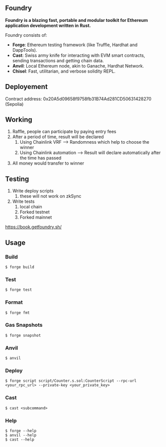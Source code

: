 ## Foundry

**Foundry is a blazing fast, portable and modular toolkit for Ethereum application development written in Rust.**

Foundry consists of:

-   **Forge**: Ethereum testing framework (like Truffle, Hardhat and DappTools).
-   **Cast**: Swiss army knife for interacting with EVM smart contracts, sending transactions and getting chain data.
-   **Anvil**: Local Ethereum node, akin to Ganache, Hardhat Network.
-   **Chisel**: Fast, utilitarian, and verbose solidity REPL.

## Deployement
Contract address: 0x20A5d09658f9758fb31B74Ad281CD50631428270 (Sepolia)
## Working
1. Raffle, people can participate by paying entry fees
2. After a period of time, result will be declared
   1. Using Chainlink VRF --> Randomness which help to choose the winner
   2. Using Chainlink automation --> Result will declare automatically after the time has passed
3. All money would transfer to winner

## Testing
1. Write deploy scripts
   1. these will not work on zkSync
2. Write tests
   1. local chain
   2. Forked testnet
   3. Forked mainnet

https://book.getfoundry.sh/

## Usage

### Build

```shell
$ forge build
```

### Test

```shell
$ forge test
```

### Format

```shell
$ forge fmt
```

### Gas Snapshots

```shell
$ forge snapshot
```

### Anvil

```shell
$ anvil
```

### Deploy

```shell
$ forge script script/Counter.s.sol:CounterScript --rpc-url <your_rpc_url> --private-key <your_private_key>
```

### Cast

```shell
$ cast <subcommand>
```

### Help

```shell
$ forge --help
$ anvil --help
$ cast --help
```
